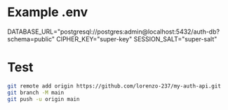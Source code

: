 # Example .env

DATABASE_URL="postgresql://postgres:admin@localhost:5432/auth-db?schema=public"
CIPHER_KEY="super-key"
SESSION_SALT="super-salt"

# Test

```bash
git remote add origin https://github.com/lorenzo-237/my-auth-api.git
git branch -M main
git push -u origin main
```
